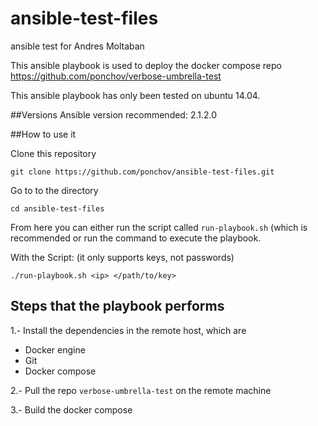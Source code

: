 # ansible-test-files
ansible test for Andres Moltaban 

This ansible playbook is used to deploy the docker compose repo https://github.com/ponchov/verbose-umbrella-test

This ansible playbook has only been tested on ubuntu 14.04.

##Versions
Ansible version recommended: 2.1.2.0

##How to use it

Clone this repository

`git clone https://github.com/ponchov/ansible-test-files.git`

Go to to the directory

`cd ansible-test-files`

From here you can either run the script called `run-playbook.sh` (which is recommended or run the command to execute the playbook.

With the Script: (it only supports keys, not passwords)

`./run-playbook.sh <ip> </path/to/key>`

## Steps that the playbook performs

1.- Install the dependencies in the remote host, which are
  - Docker engine
  - Git
  - Docker compose
  
2.- Pull the repo `verbose-umbrella-test` on the remote machine

3.- Build the docker compose
